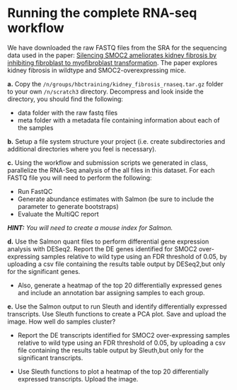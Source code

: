# Running the complete RNA-seq workflow 

We have downloaded the raw FASTQ files from the SRA for the sequencing data used in the paper: [Silencing SMOC2 ameliorates kidney fibrosis by inhibiting fibroblast to myofibroblast transformation](https://www.ncbi.nlm.nih.gov/pmc/articles/PMC5396522/). The paper explores kidney fibrosis in wildtype and SMOC2-overexpressing mice. 

  **a.** Copy the `/n/groups/hbctraining/kidney_fibrosis_rnaseq.tar.gz` folder to your own `/n/scratch3` directory. Decompress and look inside the directory, you should find the following:

   * data folder with the raw fastq files
   * meta folder with a metadata file containing information about each of the samples

  **b.** Setup a file system structure your project (i.e. create subdirectories and additional directories where you feel is necessary). 

  **c.** Using the workflow and submission scripts we generated in class, parallelize the RNA-Seq analysis of the all files in this dataset. For each FASTQ file you will need to perform the following:

   * Run FastQC
   * Generate abundance estimates with Salmon (be sure to include the parameter to generate bootstraps)
   * Evaluate the MultiQC report
   
   _**HINT:** You will need to create a mouse index for Salmon._

  **d.** Use the Salmon quant files to perform differential gene expression analysis with DESeq2. Report the DE genes identified for SMOC2 over-expressing samples relative to wild type using an FDR threshold of 0.05, by uploading a csv file containing the results table output by DESeq2,but only for the significant genes.

   * Also, generate a heatmap of the top 20 differentially expressed genes and include an annotation bar assigning samples to each group.

  **e.** Use the Salmon output to run Sleuth and identify differentially expressed transcripts. Use Sleuth functions to create a PCA plot. Save and upload the image. How well do samples cluster?

   * Report the DE transcripts identified for SMOC2 over-expressing samples relative to wild type using an FDR threshold of 0.05, by uploading a csv file containing the results table output by Sleuth,but only for the significant transcripts.

   * Use Sleuth functions to plot a heatmap of the top 20 differentially expressed transcripts. Upload the image.

 
